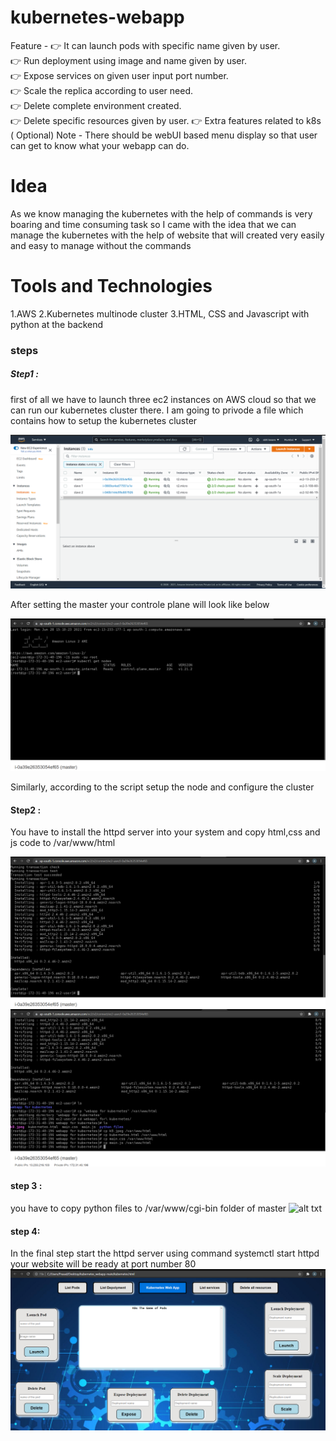 # kubernetes-webapp
Feature - 
👉 It can launch pods with specific name given by user.  
👉 Run deployment using image and name given by user.  
👉 Expose services on given user input port number.  
👉 Scale the replica according to user need.  
👉 Delete complete environment created.  
👉 Delete specific resources given by user. 
👉 Extra features related to k8s ( Optional)  Note - There should be webUI based menu display so that user can get to know what your webapp can do. 

# Idea 
As we know managing the kubernetes with the help of commands is very boaring and time consuming task 
so I came with the idea that we can manage the kubernetes with the help of website that will created very easily and easy to manage without the commands

# Tools and Technologies
1.AWS
2.Kubernetes multinode cluster
3.HTML, CSS and Javascript with python at the backend


### steps

##### Step1 : 
first of all we have to launch three ec2 instances on AWS cloud so that we can run our kubernetes cluster there.
I am going to privode a file which contains how to setup the kubernetes cluster

![alt txt](https://github.com/abhikesare9/kubernetes-webapp/blob/e7911edd994e2f1efffa880081bbe1bb36c2b3eb/images/1.png)


After setting the master your controle plane will look like below

![alt txt](https://github.com/abhikesare9/kubernetes-webapp/blob/e7911edd994e2f1efffa880081bbe1bb36c2b3eb/images/2.png)

Similarly, according to the script setup the node and configure the cluster


#### Step2 : 
You have to install the httpd server into your system and copy html,css and js code to /var/www/html

![alt txt](https://github.com/abhikesare9/kubernetes-webapp/blob/main/images/httpd%20install.png)
![alt txt](https://github.com/abhikesare9/kubernetes-webapp/blob/main/images/copy%20files.png)

#### step 3 :
you have to copy python files to /var/www/cgi-bin folder of master
![alt txt](https://github.com/abh6ikesare9/kubernetes-webapp/blob/main/images/backend.png)


#### step 4:
In the final step start the httpd server using command systemctl start httpd your website will be ready at port number 80
![alt_txt](https://github.com/abhikesare9/kubernetes-webapp/blob/e7911edd994e2f1efffa880081bbe1bb36c2b3eb/images/3.png)

